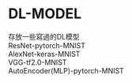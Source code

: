 # DL-MODEL
存放一些寫過的DL模型<br>
ResNet-pytorch-MNIST<br>
AlexNet-keras-MNIST<br>
VGG-tf2.0-MNIST<br>
AutoEncoder(MLP)-pytorch-MNIST
